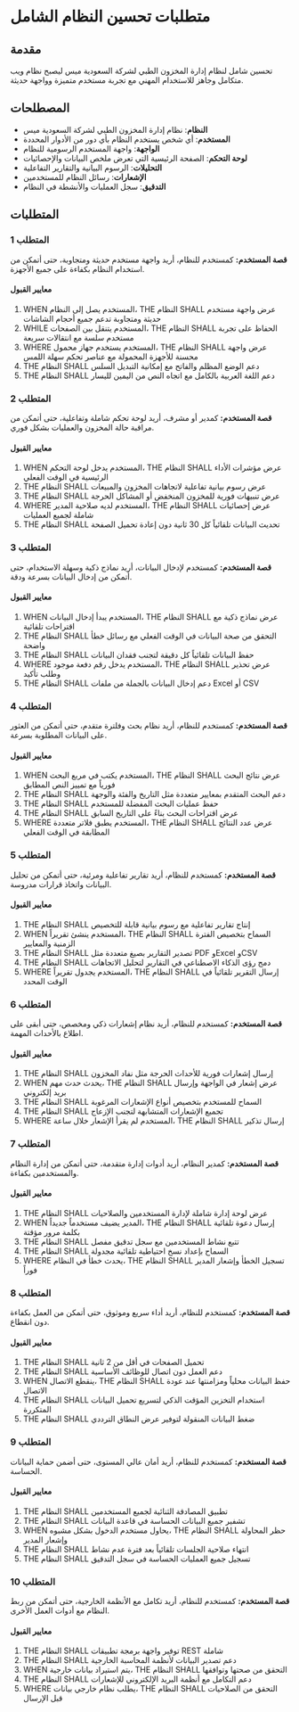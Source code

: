 # متطلبات تحسين النظام الشامل

## مقدمة

تحسين شامل لنظام إدارة المخزون الطبي لشركة السعودية ميس ليصبح نظام ويب متكامل وجاهز للاستخدام المهني مع تجربة مستخدم متميزة وواجهة حديثة.

## المصطلحات

- **النظام**: نظام إدارة المخزون الطبي لشركة السعودية ميس
- **المستخدم**: أي شخص يستخدم النظام بأي دور من الأدوار المحددة
- **الواجهة**: واجهة المستخدم الرسومية للنظام
- **لوحة التحكم**: الصفحة الرئيسية التي تعرض ملخص البيانات والإحصائيات
- **التحليلات**: الرسوم البيانية والتقارير التفاعلية
- **الإشعارات**: رسائل النظام للمستخدمين
- **التدقيق**: سجل العمليات والأنشطة في النظام

## المتطلبات

### المتطلب 1

**قصة المستخدم:** كمستخدم للنظام، أريد واجهة مستخدم حديثة ومتجاوبة، حتى أتمكن من استخدام النظام بكفاءة على جميع الأجهزة.

#### معايير القبول

1. WHEN المستخدم يصل إلى النظام، THE النظام SHALL عرض واجهة مستخدم حديثة ومتجاوبة تدعم جميع أحجام الشاشات
2. WHILE المستخدم يتنقل بين الصفحات، THE النظام SHALL الحفاظ على تجربة مستخدم سلسة مع انتقالات سريعة
3. WHERE المستخدم يستخدم جهاز محمول، THE النظام SHALL عرض واجهة محسنة للأجهزة المحمولة مع عناصر تحكم سهلة اللمس
4. THE النظام SHALL دعم الوضع المظلم والفاتح مع إمكانية التبديل السلس
5. THE النظام SHALL دعم اللغة العربية بالكامل مع اتجاه النص من اليمين لليسار

### المتطلب 2

**قصة المستخدم:** كمدير أو مشرف، أريد لوحة تحكم شاملة وتفاعلية، حتى أتمكن من مراقبة حالة المخزون والعمليات بشكل فوري.

#### معايير القبول

1. WHEN المستخدم يدخل لوحة التحكم، THE النظام SHALL عرض مؤشرات الأداء الرئيسية في الوقت الفعلي
2. THE النظام SHALL عرض رسوم بيانية تفاعلية لاتجاهات المخزون والمبيعات
3. THE النظام SHALL عرض تنبيهات فورية للمخزون المنخفض أو المشاكل الحرجة
4. WHERE المستخدم لديه صلاحية المدير، THE النظام SHALL عرض إحصائيات شاملة لجميع العمليات
5. THE النظام SHALL تحديث البيانات تلقائياً كل 30 ثانية دون إعادة تحميل الصفحة

### المتطلب 3

**قصة المستخدم:** كمستخدم لإدخال البيانات، أريد نماذج ذكية وسهلة الاستخدام، حتى أتمكن من إدخال البيانات بسرعة ودقة.

#### معايير القبول

1. WHEN المستخدم يبدأ إدخال البيانات، THE النظام SHALL عرض نماذج ذكية مع اقتراحات تلقائية
2. THE النظام SHALL التحقق من صحة البيانات في الوقت الفعلي مع رسائل خطأ واضحة
3. THE النظام SHALL حفظ البيانات تلقائياً كل دقيقة لتجنب فقدان البيانات
4. WHERE المستخدم يدخل رقم دفعة موجود، THE النظام SHALL عرض تحذير وطلب تأكيد
5. THE النظام SHALL دعم إدخال البيانات بالجملة من ملفات Excel أو CSV

### المتطلب 4

**قصة المستخدم:** كمستخدم للنظام، أريد نظام بحث وفلترة متقدم، حتى أتمكن من العثور على البيانات المطلوبة بسرعة.

#### معايير القبول

1. WHEN المستخدم يكتب في مربع البحث، THE النظام SHALL عرض نتائج البحث فورياً مع تمييز النص المطابق
2. THE النظام SHALL دعم البحث المتقدم بمعايير متعددة مثل التاريخ والفئة والوجهة
3. THE النظام SHALL حفظ عمليات البحث المفضلة للمستخدم
4. THE النظام SHALL عرض اقتراحات البحث بناءً على التاريخ السابق
5. WHERE المستخدم يطبق فلاتر متعددة، THE النظام SHALL عرض عدد النتائج المطابقة في الوقت الفعلي

### المتطلب 5

**قصة المستخدم:** كمستخدم للنظام، أريد تقارير تفاعلية ومرئية، حتى أتمكن من تحليل البيانات واتخاذ قرارات مدروسة.

#### معايير القبول

1. THE النظام SHALL إنتاج تقارير تفاعلية مع رسوم بيانية قابلة للتخصيص
2. WHEN المستخدم ينشئ تقريراً، THE النظام SHALL السماح بتخصيص الفترة الزمنية والمعايير
3. THE النظام SHALL تصدير التقارير بصيغ متعددة مثل PDF وExcel وCSV
4. THE النظام SHALL دمج رؤى الذكاء الاصطناعي في التقارير لتحليل الاتجاهات
5. WHERE المستخدم يجدول تقريراً، THE النظام SHALL إرسال التقرير تلقائياً في الوقت المحدد

### المتطلب 6

**قصة المستخدم:** كمستخدم للنظام، أريد نظام إشعارات ذكي ومخصص، حتى أبقى على اطلاع بالأحداث المهمة.

#### معايير القبول

1. THE النظام SHALL إرسال إشعارات فورية للأحداث الحرجة مثل نفاد المخزون
2. WHEN يحدث حدث مهم، THE النظام SHALL عرض إشعار في الواجهة وإرسال بريد إلكتروني
3. THE النظام SHALL السماح للمستخدم بتخصيص أنواع الإشعارات المرغوبة
4. THE النظام SHALL تجميع الإشعارات المتشابهة لتجنب الإزعاج
5. WHERE المستخدم لم يقرأ الإشعار خلال ساعة، THE النظام SHALL إرسال تذكير

### المتطلب 7

**قصة المستخدم:** كمدير النظام، أريد أدوات إدارة متقدمة، حتى أتمكن من إدارة النظام والمستخدمين بكفاءة.

#### معايير القبول

1. THE النظام SHALL عرض لوحة إدارة شاملة لإدارة المستخدمين والصلاحيات
2. WHEN المدير يضيف مستخدماً جديداً، THE النظام SHALL إرسال دعوة تلقائية بكلمة مرور مؤقتة
3. THE النظام SHALL تتبع نشاط المستخدمين مع سجل تدقيق مفصل
4. THE النظام SHALL السماح بإعداد نسخ احتياطية تلقائية مجدولة
5. WHERE يحدث خطأ في النظام، THE النظام SHALL تسجيل الخطأ وإشعار المدير فوراً

### المتطلب 8

**قصة المستخدم:** كمستخدم للنظام، أريد أداء سريع وموثوق، حتى أتمكن من العمل بكفاءة دون انقطاع.

#### معايير القبول

1. THE النظام SHALL تحميل الصفحات في أقل من 2 ثانية
2. THE النظام SHALL دعم العمل دون اتصال للوظائف الأساسية
3. WHEN ينقطع الاتصال، THE النظام SHALL حفظ البيانات محلياً ومزامنتها عند عودة الاتصال
4. THE النظام SHALL استخدام التخزين المؤقت الذكي لتسريع تحميل البيانات المتكررة
5. THE النظام SHALL ضغط البيانات المنقولة لتوفير عرض النطاق الترددي

### المتطلب 9

**قصة المستخدم:** كمستخدم للنظام، أريد أمان عالي المستوى، حتى أضمن حماية البيانات الحساسة.

#### معايير القبول

1. THE النظام SHALL تطبيق المصادقة الثنائية لجميع المستخدمين
2. THE النظام SHALL تشفير جميع البيانات الحساسة في قاعدة البيانات
3. WHEN يحاول مستخدم الدخول بشكل مشبوه، THE النظام SHALL حظر المحاولة وإشعار المدير
4. THE النظام SHALL انتهاء صلاحية الجلسات تلقائياً بعد فترة عدم نشاط
5. THE النظام SHALL تسجيل جميع العمليات الحساسة في سجل التدقيق

### المتطلب 10

**قصة المستخدم:** كمستخدم للنظام، أريد تكامل مع الأنظمة الخارجية، حتى أتمكن من ربط النظام مع أدوات العمل الأخرى.

#### معايير القبول

1. THE النظام SHALL توفير واجهة برمجة تطبيقات REST شاملة
2. THE النظام SHALL دعم تصدير البيانات لأنظمة المحاسبة الخارجية
3. WHEN يتم استيراد بيانات خارجية، THE النظام SHALL التحقق من صحتها وتوافقها
4. THE النظام SHALL دعم التكامل مع أنظمة البريد الإلكتروني للإشعارات
5. WHERE يطلب نظام خارجي بيانات، THE النظام SHALL التحقق من الصلاحيات قبل الإرسال